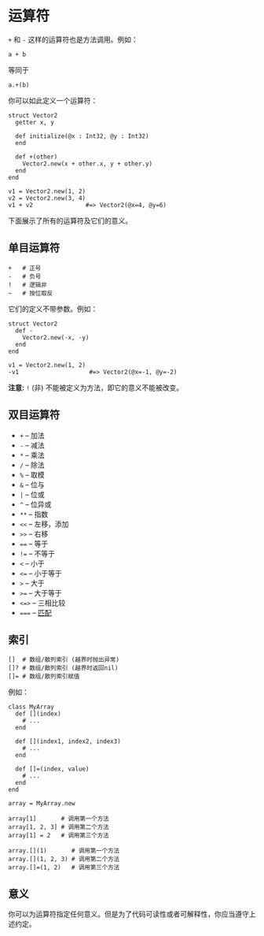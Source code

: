 # 运算符

 `+` 和 `-` 这样的运算符也是方法调用。例如：

```crystal
a + b
```

等同于

```crystal
a.+(b)
```

你可以如此定义一个运算符：

```crystal
struct Vector2
  getter x, y

  def initialize(@x : Int32, @y : Int32)
  end

  def +(other)
    Vector2.new(x + other.x, y + other.y)
  end
end

v1 = Vector2.new(1, 2)
v2 = Vector2.new(3, 4)
v1 + v2               #=> Vector2(@x=4, @y=6)
```

下面展示了所有的运算符及它们的意义。

## 单目运算符

```crystal
+   # 正号
-   # 负号
!   # 逻辑非
~   # 按位取反
```

它们的定义不带参数。例如：

```crystal
struct Vector2
  def -
    Vector2.new(-x, -y)
  end
end

v1 = Vector2.new(1, 2)
-v1                    #=> Vector2(@x=-1, @y=-2)
```

**注意:** `!` (非) 不能被定义为方法，即它的意义不能被改变。

## 双目运算符

* `+` – 加法
* `-` – 减法
* `*` – 乘法
* `/` – 除法
* `%` – 取模
* `&` – 位与
* `|` – 位或
* `^` – 位异或
* `**` – 指数
* `<<` – 左移，添加
* `>>` – 右移
* `==` – 等于
* `!=` – 不等于
* `<` – 小于
* `<=` – 小于等于
* `>` – 大于
* `>=` – 大于等于
* `<=>` – 三相比较
* `===` – [匹配](case.html)

## 索引

```crystal
[]  # 数组/散列索引 (越界时抛出异常)
[]? # 数组/散列索引 (越界时返回nil)
[]= # 数组/散列索引赋值
```

例如：

```crystal
class MyArray
  def [](index)
    # ...
  end

  def [](index1, index2, index3)
    # ...
  end

  def []=(index, value)
    # ...
  end
end

array = MyArray.new

array[1]       # 调用第一个方法
array[1, 2, 3] # 调用第二个方法
array[1] = 2   # 调用第三个方法

array.[](1)       # 调用第一个方法
array.[](1, 2, 3) # 调用第二个方法
array.[]=(1, 2)   # 调用第三个方法
```

## 意义

你可以为运算符指定任何意义。但是为了代码可读性或者可解释性，你应当遵守上述约定。
